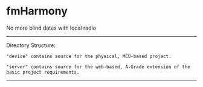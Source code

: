 fmHarmony
=========

No more blind dates with local radio


_______________________________________

Directory Structure:

	"device" contains source for the physical, MCU-based project.

	"server" contains source for the web-based, A-Grade extension of the basic project requirements.

_______________________________________